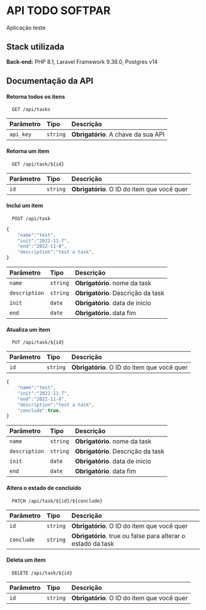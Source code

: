 
# API TODO SOFTPAR

Aplicação teste 


## Stack utilizada

**Back-end:** PHP 8.1, Laravel Framework 9.38.0, Postgres v14


## Documentação da API

#### Retorna todos os itens

```http
  GET /api/tasks
```

| Parâmetro   | Tipo       | Descrição                           |
| :---------- | :--------- | :---------------------------------- |
| `api_key` | `string` | **Obrigatório**. A chave da sua API |

#### Retorna um item

```http
  GET /api/task/${id}
```

| Parâmetro   | Tipo       | Descrição                                   |
| :---------- | :--------- | :------------------------------------------ |
| `id`      | `string` | **Obrigatório**. O ID do item que você quer |


#### Inclui um item
```http
  POST /api/task
```
```javascript
{
    "name":"test",
    "init":"2022-11-7",
    "end":"2022-11-8",
    "description":"test a task",
}
```
| Parâmetro   | Tipo       | Descrição                           |
| :---------- | :--------- | :---------------------------------- |
| `name` | `string` | **Obrigatório**. nome da task |
| `description` | `string` | **Obrigatório**. Descrição da task |
| `init` | `date` | **Obrigatório**. data de inicio |
| `end` | `date` | **Obrigatório**. data fim |



#### Atualiza um item
```http
  PUT /api/task/${id}
```
| Parâmetro   | Tipo       | Descrição                                   |
| :---------- | :--------- | :------------------------------------------ |
| `id`      | `string` | **Obrigatório**. O ID do item que você quer |

```javascript
{
    "name":"test",
    "init":"2022-11-7",
    "end":"2022-11-8",
    "description":"test a task",
    "conclude":true,
}
```

| Parâmetro   | Tipo       | Descrição                           |
| :---------- | :--------- | :---------------------------------- |
| `name` | `string` | **Obrigatório**. nome da task |
| `description` | `string` | **Obrigatório**. Descrição da task |
| `init` | `date` | **Obrigatório**. data de inicio |
| `end` | `date` | **Obrigatório**. data fim |


#### Altera o estado de concluido 
```http
  PATCH /api/task/${id}/${conclude}
```
| Parâmetro   | Tipo       | Descrição                                   |
| :---------- | :--------- | :------------------------------------------ |
| `id`      | `string` | **Obrigatório**. O ID do item que você quer |
| `conclude`      | `string` | **Obrigatório**. true ou false para alterar o estado da task |



#### Deleta um item
```http
  DELETE /api/task/${id}
```
| Parâmetro   | Tipo       | Descrição                                   |
| :---------- | :--------- | :------------------------------------------ |
| `id`      | `string` | **Obrigatório**. O ID do item que você quer |
